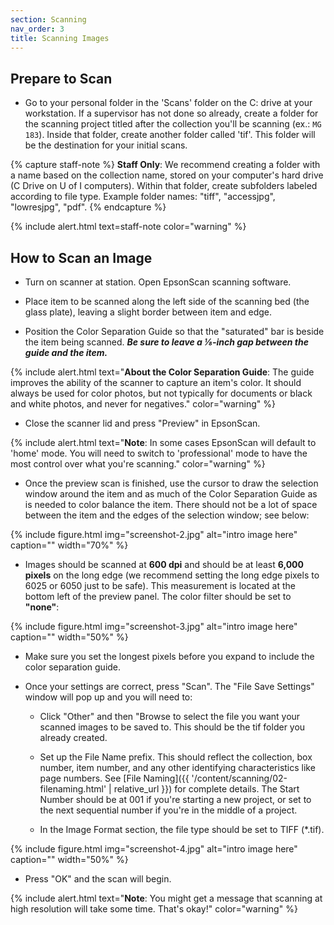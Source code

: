 ```yaml
---
section: Scanning
nav_order: 3
title: Scanning Images
---
```


## Prepare to Scan

- Go to your personal folder in the 'Scans' folder on the C: drive at your workstation. If a supervisor has not done so already, create a folder for the scanning project titled after the collection you'll be scanning (ex.: `MG 183`). Inside that folder, create another folder called 'tif'. This folder will be the destination for your initial scans.

{% capture staff-note %}
**Staff Only**: We recommend creating a folder with a name based on the collection name, stored on your computer's hard drive (C Drive on U of I computers). Within that folder, create subfolders labeled according to file type. Example folder names: "tiff", "accessjpg", "lowresjpg", "pdf".
{% endcapture %}

{% include alert.html text=staff-note color="warning" %}

## How to Scan an Image
- Turn on scanner at station. Open EpsonScan scanning software. 

- Place item to be scanned along the left side of the scanning bed (the glass plate), leaving a slight border between item and edge. 

- Position the Color Separation Guide so that the "saturated" bar is beside the item being scanned. ***Be sure to leave a ⅛-inch gap between the guide and the item.***

{% include alert.html text="**About the Color Separation Guide**: The guide improves the ability of the scanner to capture an item's color. It should always be used for color photos, but not typically for documents or black and white photos, and never for negatives." color="warning" %}

- Close the scanner lid and press "Preview" in EpsonScan. 

{% include alert.html text="**Note**: In some cases EpsonScan will default to 'home' mode. You will need to switch to 'professional' mode to have the most control over what you're scanning." color="warning" %}

- Once the preview scan is finished, use the cursor to draw the selection window around the item and as much of the Color Separation Guide as is needed to color balance the item. There should not be a lot of space between the item and the edges of the selection window; see below:

{% include figure.html img="screenshot-2.jpg" alt="intro image here" caption="" width="70%" %}
    
- Images should be scanned at **600 dpi** and should be at least **6,000 pixels** on the long edge (we recommend setting the long edge pixels to 6025 or 6050 just to be safe). This measurement is located at the bottom left of the preview panel. The color filter should be set to **"none"**:

{% include figure.html img="screenshot-3.jpg" alt="intro image here" caption="" width="50%" %}

-  Make sure you set the longest pixels before you expand to include the color separation guide. 

- Once your settings are correct, press "Scan". The "File Save Settings" window will pop up and you will need to:

    - Click "Other" and then "Browse to select the file you want your scanned images to be saved to. This should be the tif folder you already created.

    - Set up the File Name prefix. This should reflect the collection, box number, item number, and any other identifying characteristics like page numbers. See [File Naming]({{ '/content/scanning/02-filenaming.html' | relative_url }}) for complete details. The Start Number should be at 001 if you're starting a new project, or set to the next sequential number if you're in the middle of a project. 

    - In the Image Format section, the file type should be set to TIFF (*.tif).

{% include figure.html img="screenshot-4.jpg" alt="intro image here" caption="" width="50%" %}

- Press "OK" and the scan will begin. 

{% include alert.html text="**Note**: You might get a message that scanning at high resolution will take some time. That's okay!" color="warning" %}
